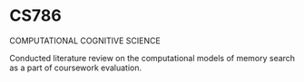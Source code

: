 # CS786
COMPUTATIONAL COGNITIVE SCIENCE

Conducted literature review on the computational models of memory search as a part of coursework evaluation. 
